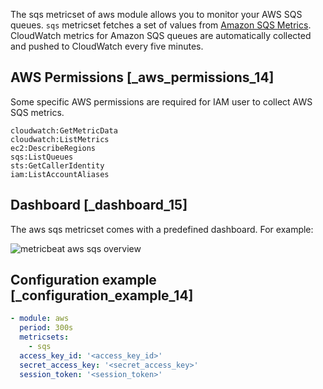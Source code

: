 The sqs metricset of aws module allows you to monitor your AWS SQS queues. `sqs` metricset fetches a set of values from [Amazon SQS Metrics](https://docs.aws.amazon.com/AWSSimpleQueueService/latest/SQSDeveloperGuide/sqs-available-cloudwatch-metrics.html). CloudWatch metrics for Amazon SQS queues are automatically collected and pushed to CloudWatch every five minutes.


## AWS Permissions [_aws_permissions_14]

Some specific AWS permissions are required for IAM user to collect AWS SQS metrics.

```
cloudwatch:GetMetricData
cloudwatch:ListMetrics
ec2:DescribeRegions
sqs:ListQueues
sts:GetCallerIdentity
iam:ListAccountAliases
```


## Dashboard [_dashboard_15]

The aws sqs metricset comes with a predefined dashboard. For example:

![metricbeat aws sqs overview](images/metricbeat-aws-sqs-overview.png)


## Configuration example [_configuration_example_14]

```yaml
- module: aws
  period: 300s
  metricsets:
    - sqs
  access_key_id: '<access_key_id>'
  secret_access_key: '<secret_access_key>'
  session_token: '<session_token>'
```
